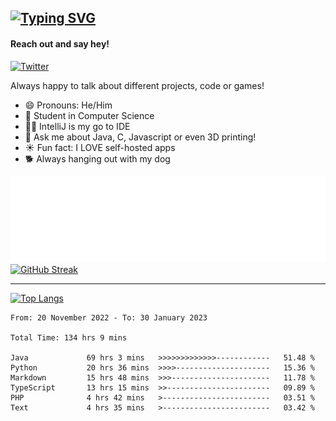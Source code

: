 ## [![Typing SVG](https://readme-typing-svg.demolab.com?font=Fira+Code&size=24&duration=4000&pause=500&color=37DCFF&width=435&lines=Programming+;Exploring;Learning;Gaming)](https://github.com/DynamicApproach?tab=repositories)
#### Reach out and say hey!
[![Twitter](https://img.shields.io/twitter/url/https/twitter.com/FailedToParse.svg?style=social&label=%20%40FailedToParse)](https://twitter.com/FailedToParse)


Always happy to talk about different projects, code or games!

- 😄 Pronouns: He/Him
- 🔭 Student in Computer Science
- 🧑‍💻 IntelliJ is my go to IDE
- 💬 Ask me about Java, C, Javascript or even 3D printing!
- ☀️ Fun fact: I LOVE self-hosted apps
- 🐕 Always hanging out with my dog

![metrics](/github-metrics.svg)  [![GitHub Streak](https://streak-stats.demolab.com?user=DynamicApproach&theme=dark-smoky&border_radius=0&date_format=M%20j%5B%2C%20Y%5D&border=00000000&background=00000000&stroke=9C13CB&ring=9412C1D5&fire=C46B2E&currStreakNum=36FEA9&sideNums=825AFFEA&currStreakLabel=FF36F0EA&sideLabels=825AFFEA&dates=825AFFEA)](https://github.com/DynamicApproach?tab=repositories)
  
  
  ---------------------------------
  
 [![Top Langs](https://github-readme-stats.vercel.app/api/top-langs/?username=Dynamicapproach&layout=compact&show_icons=true&card_width=300px&card_height=400px&theme=radical#gh-dark-mode-only)](https://github.com/DynamicApproach?tab=repositories)
<!--START_SECTION:waka-->

```text
From: 20 November 2022 - To: 30 January 2023

Total Time: 134 hrs 9 mins

Java             69 hrs 3 mins   >>>>>>>>>>>>>------------   51.48 %
Python           20 hrs 36 mins  >>>>---------------------   15.36 %
Markdown         15 hrs 48 mins  >>>----------------------   11.78 %
TypeScript       13 hrs 15 mins  >>-----------------------   09.89 %
PHP              4 hrs 42 mins   >------------------------   03.51 %
Text             4 hrs 35 mins   >------------------------   03.42 %
```

<!--END_SECTION:waka-->
